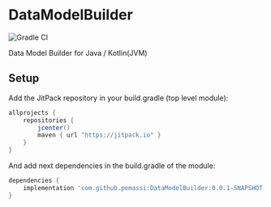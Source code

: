# DataModelBuilder
![Gradle CI](https://github.com/pemassi/DataModelBuilder/actions/workflows/gradle-ci/badge.svg)

Data Model Builder for Java / Kotlin(JVM)

## Setup
Add the JitPack repository in your build.gradle (top level module):
```gradle
allprojects {
    repositories {
        jcenter()
        maven { url "https://jitpack.io" }
    }
}
```

And add next dependencies in the build.gradle of the module:
```gradle
dependencies {
    implementation 'com.github.pemassi:DataModelBuilder:0.0.1-SNAPSHOT'
}
```

